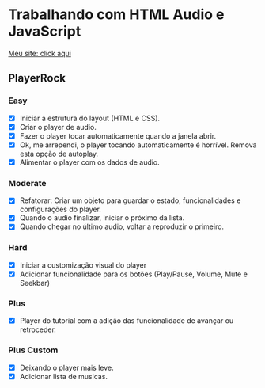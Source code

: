 # Trabalhando com HTML Audio e JavaScript

[Meu site: click aqui](https://player-rock-music.netlify.app/#)

## PlayerRock

### Easy

- [x] Iniciar a estrutura do layout (HTML e CSS).
- [x] Criar o player de audio.
- [x] Fazer o player tocar automaticamente quando a janela abrir.
- [x] Ok, me arrependi, o player tocando automaticamente é horrível. Remova esta opção de autoplay.
- [x] Alimentar o player com os dados de audio.

### Moderate
- [x] Refatorar: Criar um objeto para guardar o estado, funcionalidades e configurações do player.
- [x] Quando o audio finalizar, iniciar o próximo da lista.
- [x] Quando chegar no último audio, voltar a reproduzir o primeiro.

### Hard
- [x] Iniciar a customização visual do player
- [x] Adicionar funcionalidade para os botões (Play/Pause, Volume, Mute e Seekbar)

### Plus
- [x] Player do tutorial com a adição das funcionalidade de avançar ou retroceder.

### Plus Custom
- [x] Deixando o player mais leve.
- [x] Adicionar lista de musicas.
